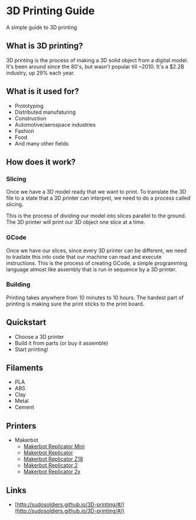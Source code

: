 # 3D Printing Guide

A simple guide to 3D printing

## What is 3D printing?

3D printing is the process of making a 3D solid object from a digital model. It's been around since the 80's, but wasn't popular till ~2010. It's a $2.2B industry, up 29% each year.

## What is it used for?

- Prototyping
- Distributed manufaturing
- Construction
- Automotive/aerospace industries
- Fashion
- Food
- And many other fields

## How does it work?

### Slicing

Once we have a 3D model ready that we want to print. To translate the 3D file to a state that a 3D printer can interpret, we need to do a process called slicing.

This is the process of dividing our model into slices parallel to the ground. The 3D printer will print our 3D object one slice at a time.

### GCode

Once we have our slices, since every 3D printer can be different, we need to traslate this into code that our machine can read and execute instructions. This is the process of creating GCode, a simple programming language almost like assembly that is run in sequence by a 3D printer.

### Building

Printing takes anywhere from 10 minutes to 10 hours. The hardest part of printing is making sure the print sticks to the print board.

## Quickstart

- Choose a 3D printer
- Build it from parts (or buy it assemble)
- Start printing!

## Filaments

- PLA
- ABS
- Clay
- Metal
- Cement

## Printers

- Makerbot
  - [Makerbot Replicator Mini](http://store.makerbot.com/replicator-mini)
  - [Makerbot Replicator](http://store.makerbot.com/replicator)
  - [Makerbot Replicator Z18](http://store.makerbot.com/replicator-z18)
  - [Makerbot Replicator 2](http://store.makerbot.com/replicator2)
  - [Makerbot Replicator 2x](http://store.makerbot.com/replicator2x)

## Links

- [http://sudosoldiers.github.io/3D-printing/#/](http://sudosoldiers.github.io/3D-printing/#/)
